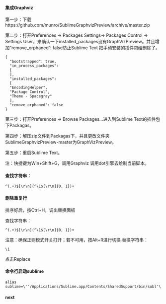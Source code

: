 #### 集成Graphviz

第一步：下载https://github.com/munro/SublimeGraphvizPreview/archive/master.zip

第二步：打开Preferences -> Packages Settings-> Packages Control -> Settings User，来确认一下installed_packages没有GraphVizPreview。并且增加”remove_orphaned”: false防止Sublime Text 把手动安装的插件包给删除了。

```
{
  "bootstrapped": true,
  "in_process_packages":
  [
  ],
  "installed_packages":
  [
  "EncodingHelper",
  "Package Control",
  "Theme - Spacegray"
  ],
  "remove_orphaned": false
}
```

第三步：打开Preferences -> Browse Packages…进入到Sublime Text的插件包下Packagas。

第四步：解压zip文件到Packagas下，并且更改文件夹SublimeGraphvizPreview-master为GraphVizPreview。

第五步：重启Sublime Text。

注：快捷键为Win+Shift+G，调用Graphviz 调用dot引擎去绘制当前脚本。

#### 查找字符串：

    ^(.+)$[\r\n](^\1$[\r\n]{0, 1})+

#### 删除重复行

排序好后，按Ctrl+H，调出替换面板

查找字符串：

    ^(.+)$[\r\n](^\1$[\r\n]{0, 1})+
注意：确保正则模式开关打开；若不可用，按Alt+R进行切换
替换字符串：

    \1

点击Replace

#### 命令行启动sublime

```
alias sublime=\''/Applications/Sublime.app/Contents/SharedSupport/bin/subl'\'
```
#### next

